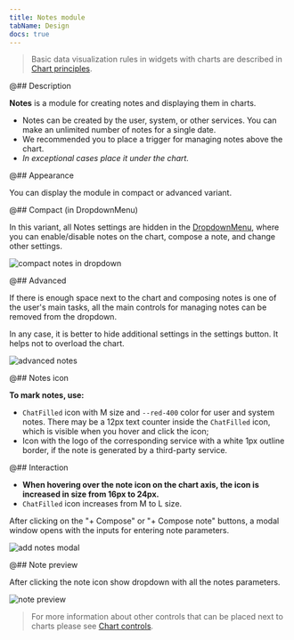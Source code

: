 ```yaml
---
title: Notes module
tabName: Design
docs: true
---
```


> Basic data visualization rules in widgets with charts are described in [Chart principles](/data-display/chart/).

@## Description

**Notes** is a module for creating notes and displaying them in charts.

- Notes can be created by the user, system, or other services. You can make an unlimited number of notes for a single date.
- We recommended you to place a trigger for managing notes above the chart.
- _In exceptional cases place it under the chart._

@## Appearance

You can display the module in compact or advanced variant.

@## Compact (in DropdownMenu)

In this variant, all Notes settings are hidden in the [DropdownMenu](/components/dropdown-menu/), where you can enable/disable notes on the chart, compose a note, and change other settings.

![compact notes in dropdown](static/notes-compact.png)

@## Advanced

If there is enough space next to the chart and composing notes is one of the user's main tasks, all the main controls for managing notes can be removed from the dropdown.

In any case, it is better to hide additional settings in the settings button. It helps not to overload the chart.

![advanced notes](static/notes-advanced.png)

@## Notes icon

**To mark notes, use:**

- `ChatFilled` icon with M size and `--red-400` color for user and system notes. There may be a 12px text counter inside the `ChatFilled` icon, which is visible when you hover and click the icon;
- Icon with the logo of the corresponding service with a white 1px outline border, if the note is generated by a third-party service.

@## Interaction

- **When hovering over the note icon on the chart axis, the icon is increased in size from 16px to 24px.**
- `ChatFilled` icon increases from M to L size.

After clicking on the "+ Compose" or "+ Compose note" buttons, a modal window opens with the inputs for entering note parameters.

![add notes modal](static/notes-add-modal.png)

@## Note preview

After clicking the note icon show dropdown with all the notes parameters.

![note preview](static/notes-dropdown.png)

> For more information about other controls that can be placed next to charts please see [Chart controls](/data-display/chart-controls/).
